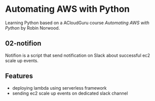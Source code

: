 # Automating AWS with Python

Learning Python based on a ACloudGuru course *Automating AWS with Python* by Robin Norwood.

## 02-notifion

Notifion is a script that send notification on Slack about successful ec2 scale up events.

## Features
- deploying lambda using serverless framework 
- sending ec2 scale up events on dedicated slack channel